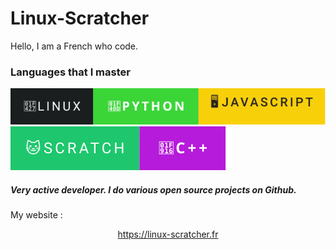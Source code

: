 
# Linux-Scratcher
Hello, I am a French who code.
### Languages ​​that I master
 ![](image.svg)![](truc.svg) 


<!--![Scratch logo S](https://github.com/Linux-Scratcher/Linux-Scratcher/assets/122288570/2eab72c7-9410-4f7f-821a-e7eda042f575)-->

<h5>Very active developer. I do various open source projects on Github.</h5></h5>






My website :
 <center>
   <a href="https://linux-scratcher.fr" class="name">https://linux-scratcher.fr</a></h5>

  
   </div>
</center>
